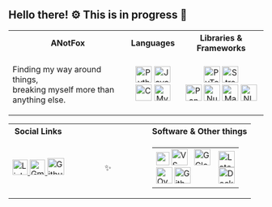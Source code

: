 ## Hello there! ⚙️ This is in progress 🔧

<!--
**ANotFox/ANotFox** is a ✨ _special_ ✨ repository because its `README.md` (this file) appears on your GitHub profile.

Here are some ideas to get you started:

- 🔭 I’m currently working on ...
- 🌱 I’m currently learning ...
- 👯 I’m looking to collaborate on ...
- 🤔 I’m looking for help with ...
- 💬 Ask me about ...
- 📫 How to reach me: ...
- 😄 Pronouns: ...
- ⚡ Fun fact: ...
-->

<!--
[![Aditya's GitHub stats](https://github-readme-stats.vercel.app/api?username=anotfox)](https://github.com/anuraghazra/github-readme-stats)
-->

          

  <table>
        <tr>
          <th>ANotFox</th>
          <th>Languages</th>
          <th>Libraries & Frameworks</th>
        </tr>
        <tr>
          <td>
            <div style="text-align: centre;">
              <p>Finding my way around things, <br>breaking myself more than anything else.</p>
            </div>
          </td>
          <td>
            <div style="text-align: center;">
              <img alt="Python" height="32px" style="" src="https://img.shields.io/badge/python-3670A0?style=for-the-badge&logo=python&logoColor=white">
              <img alt="Java" height="32px" style="" src="https://img.shields.io/badge/java-b22222.svg?style=for-the-badge&logo=openjdk&logoColor=white">
<!--               <img alt="Java" src="https://cdn.jsdelivr.net/gh/devicons/devicon@latest/icons/java/java-plain.svg" /> -->
              <br>
              <img alt="C" height="32px" style="" src="https://img.shields.io/badge/c-696969.svg?style=for-the-badge&logo=c&logoColor=white">
              <img alt="MySQL" height="32px" style="" src="https://img.shields.io/badge/mysql-%2300f.svg?style=for-the-badge&logo=mysql&logoColor=white">
            </div>
          </td>
          <td>
            <div style="text-align: center;">
              <img alt="PyTorch" height="32px" style="" src="https://img.shields.io/badge/pytorch-%23EE4C2C.svg?style=for-the-badge&logo=pytorch&logoColor=white"  title="Love the documentation, going through it steadily">
<!--              <img alt="TensorFlow" height="32px" style="" src="https://img.shields.io/badge/tensorflow-%23FF6F00.svg?style=for-the-badge&logo=tensorflow&logoColor=white" title="Familiar with it but not as much as I should"> -->
              <img alt="Streamlit" height="32px" style=""src="https://img.shields.io/badge/streamlit-%23FF4B4B.svg?style=for-the-badge&logo=streamlit&logoColor=white" title="Frontend on a discount">
              <br>
              <img alt="Pandas" height="32px" style="" src="https://img.shields.io/badge/pandas-%23150458.svg?style=for-the-badge&logo=pandas&logoColor=white" title="I will learn Pola.rs one day, trust me">
              <img alt="NumPy" height="32px" style="" src="https://img.shields.io/badge/numpy-%23013243.svg?style=for-the-badge&logo=numpy&logoColor=white"title="" >
              <img alt="Matplotlib" height="32px" style="" src="https://img.shields.io/badge/matplotlib-%23ffffff.svg?style=for-the-badge&logo=matplotlib&logoColor=black" title="I learn how flexible this is quite regularly">
              <img alt="NLTK" style="" height="32px" src="https://img.shields.io/badge/nltk-%23000000.svg?style=for-the-badge&logo=nltk&logoColor=white" title="Thank god for its PTB tagset">
            </div>
          </td>
        </tr>
      </table>
    </td>
  </tr>
  
  <tr>
    <td>
      <table>
        <tr>
          <th>Social Links</th>
          <th></th>
          <th>Software & Other things</th>
        </tr>
        <tr>
          <td>
<!--             <table> -->
              <a href="https://www.linkedin.com/in/raghuram-aditya/">
                <img height="30px" src="https://img.shields.io/badge/LinkedIn-0077B5?style=for-the-badge&logo=linkedin&logoColor=white" alt="LinkedIn" title="Pretty inactive">
              </a>
              <a href="mailto: ar694@snu.edu.in">
                <img height="30px" src="https://img.shields.io/badge/Email-a02a2a?style=for-the-badge&logo=gmail&logoColor=white" alt="Gmail" title="Email here">
              </a>
              <a href="https://github.com/ANotFox">
                <img height="33px" src="https://img.shields.io/badge/GitHub-100000?style=for-the-badge&logo=github&logoColor=white" alt="Github" title= "You are already here! Why are you hovering over this?">
              </a>
<!--             </table> -->
          </td>
          <td>
          &nbsp;&nbsp;&nbsp;&nbsp;&nbsp;&nbsp;&nbsp;&nbsp;&nbsp;&nbsp;&nbsp;&nbsp;&nbsp;&nbsp;&nbsp;✨&nbsp;&nbsp;&nbsp;&nbsp;&nbsp;&nbsp;&nbsp;&nbsp;&nbsp;&nbsp;&nbsp;&nbsp;&nbsp;&nbsp;&nbsp;
          </td>  
          <td>
            <table>
<!--               <tr> -->
<!--                 <th>Interests</th> -->
<!--                 <th>Future Work</th> -->
<!--               </tr> -->
<!--               <tr> -->
                <td>
                  <div style="text-align: left;">
                    <img height="26px"src="https://cdn.jsdelivr.net/gh/devicons/devicon@latest/icons/vscode/vscode-original.svg" />
                    <img height="32px" src="https://img.shields.io/badge/VSCode-black?style=for-the-badge&logo=vscode&logoColor=white" alt="VS Code"> &nbsp;
                    <img height="32px" src="https://img.shields.io/badge/Gcloud-4285F4?style=for-the-badge&logo=googlecloud&logoColor=white" alt="GCloud">
                    <br>
                    <img height="32px" src="https://img.shields.io/badge/overleaf-47A141?style=for-the-badge&logo=overleaf&logoColor=white" alt="Overleaf">
                    <img height="32px" src="https://img.shields.io/badge/github-121D33?style=for-the-badge&logo=github&logoColor=white" alt="Github">
                  </div>
                </td>
                <td>
                  <div style="text-align: middle;">
                    <img height="32px" align="center" src="https://img.shields.io/badge/Latex-008080?style=for-the-badge&logo=latex&logoColor=white" alt="Latex">
                    <br>
                    <img height="32px" align="center" src="https://img.shields.io/badge/Docker-2496ED?style=for-the-badge&logo=docker&logoColor=white" alt="Docker">
                  </div>
                </td>
<!--               </tr> -->
            </table>
          </td>
        </tr>
      </table>

